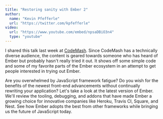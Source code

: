```yaml
---
title: "Restoring sanity with Ember 2"
author:
  name: "Kevin Pfefferle"
  url: "https://twitter.com/kpfefferle"
video:
  url: "https://www.youtube.com/embed/npsaDBiO3n4"
  type: "youtube"
---
```


I shared this talk last week at [CodeMash](http://www.codemash.org).
Since CodeMash has a technically diverse audience, the content is geared towards
someone who has heard of Ember but probably hasn't really tried it out.
It shows off some simple code and some of my favorite parts of the Ember ecosystem
in an attempt to get people interested in trying out Ember.

Are you overwhelmed by JavaScript framework fatigue? Do you wish for the benefits
of the newest front-end advancements without continually rewriting your
application? Let's take a look at the latest version of Ember. We'll review the
tooling, debugging, and addons that have made Ember a growing choice for
innovative companies like Heroku, Travis CI, Square, and Nest. See how Ember
adopts the best from other frameworks while bringing us the future of JavaScript
today.

<script async class="speakerdeck-embed" data-id="15d79fad801b41ab86fb8df6f763ebb7" data-ratio="1.77777777777778" src="//speakerdeck.com/assets/embed.js"></script>
